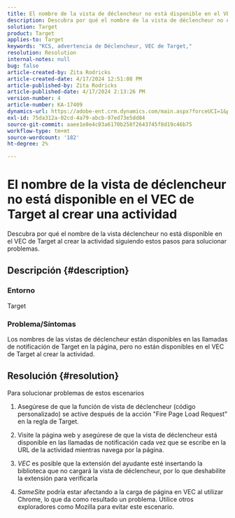 ```yaml
---
title: El nombre de la vista de déclencheur no está disponible en el VEC de Target al crear una actividad
description: Descubra por qué el nombre de la vista de déclencheur no está disponible en el VEC de Target al crear la actividad
solution: Target
product: Target
applies-to: Target
keywords: "KCS, advertencia de Déclencheur, VEC de Target,"
resolution: Resolution
internal-notes: null
bug: false
article-created-by: Zita Rodricks
article-created-date: 4/17/2024 12:51:08 PM
article-published-by: Zita Rodricks
article-published-date: 4/17/2024 2:13:26 PM
version-number: 4
article-number: KA-17409
dynamics-url: https://adobe-ent.crm.dynamics.com/main.aspx?forceUCI=1&pagetype=entityrecord&etn=knowledgearticle&id=329d1825-b9fc-ee11-a1ff-6045bd0065b6
exl-id: 75da312a-02cd-4a79-abcb-97ed73e5dd84
source-git-commit: aaee1e8e4c03a6170b258f2643745f8d19c46b75
workflow-type: tm+mt
source-wordcount: '182'
ht-degree: 2%

---
```


# El nombre de la vista de déclencheur no está disponible en el VEC de Target al crear una actividad


Descubra por qué el nombre de la vista déclencheur no está disponible en el VEC de Target al crear la actividad siguiendo estos pasos para solucionar problemas.

## Descripción {#description}


### Entorno

Target

### Problema/Síntomas

Los nombres de las vistas de déclencheur están disponibles en las llamadas de notificación de Target en la página, pero no están disponibles en el VEC de Target al crear la actividad.


## Resolución {#resolution}


Para solucionar problemas de estos escenarios

1. Asegúrese de que la función de vista de déclencheur (código personalizado) se active después de la acción &quot;Fire Page Load Request&quot; en la regla de Target.

2. Visite la página web y asegúrese de que la vista de déclencheur está disponible en las llamadas de notificación cada vez que se escribe en la URL de la actividad mientras navega por la página.

3. *VEC* es posible que la extensión del ayudante esté insertando la biblioteca que no cargará la vista de déclencheur, por lo que deshabilite la extensión para verificarla

4. *SameSite* podría estar afectando a la carga de página en VEC al utilizar Chrome, lo que da como resultado un problema. Utilice otros exploradores como Mozilla para evitar este escenario.
